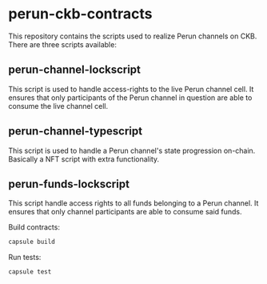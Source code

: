 # perun-ckb-contracts

This repository contains the scripts used to realize Perun channels on CKB.
There are three scripts available:

## perun-channel-lockscript
This script is used to handle access-rights to the live Perun channel cell.
It ensures that only participants of the Perun channel in question are able to
consume the live channel cell.

## perun-channel-typescript
This script is used to handle a Perun channel's state progression on-chain.
Basically a NFT script with extra functionality.

## perun-funds-lockscript
This script handle access rights to all funds belonging to a Perun channel.
It ensures that only channel participants are able to consume said funds.

Build contracts:

``` sh
capsule build
```

Run tests:

``` sh
capsule test
```
